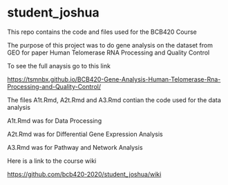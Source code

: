 # student_joshua
This repo contains the code and files used for the BCB420 Course

The purpose of this project was to do gene analysis on the dataset from GEO for paper Human Telomerase RNA Processing and Quality Control

To see the full anaysis go to this link

https://tsmnbx.github.io/BCB420-Gene-Analysis-Human-Telomerase-Rna-Processing-and-Quality-Control/

The files A1t.Rmd, A2t.Rmd and A3.Rmd contian the code used for the data analysis 

A1t.Rmd was for Data Processing

A2t.Rmd was for Differential Gene Expression Analysis

A3.Rmd was for Pathway and Network Analysis

Here is a link to the course wiki

https://github.com/bcb420-2020/student_joshua/wiki





